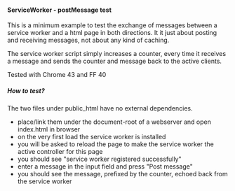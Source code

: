 
#### ServiceWorker - postMessage test
This is a minimum example to test the exchange of messages between a service worker and a html page in both directions. It it just about posting and receiving messages, not about any kind of caching.

The service worker script simply increases a counter, every time it receives a message and sends the counter and message back to the active clients. 

Tested with Chrome 43 and FF 40

##### How to test?
The two files under public_html have no external dependencies.
 * place/link them under the document-root of a webserver and open index.html in browser
 * on the very first load the service worker is installed
 * you will be asked to reload the page to make the service worker the active controller for this page
 * you should see "service worker registered successfully"
 * enter a message in the input field and press "Post message"
 * you should see the message, prefixed by the counter, echoed back from the service worker

